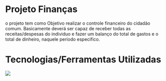 # Projeto Finanças
o projeto tem como Objetivo realizar o controle financeiro do cidadão comum. Basicamente deverá ser capaz de receber todas as receitas/despesas do individuo e fazer um balanço
do total de gastos e o total de dinheiro, naquele período especifico.
# Tecnologias/Ferramentas Utilizadas
<img src="java.png">
